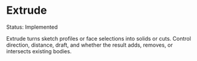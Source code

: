 # Extrude

Status: Implemented

Extrude turns sketch profiles or face selections into solids or cuts. Control direction, distance, draft, and whether the result adds, removes, or intersects existing bodies.
